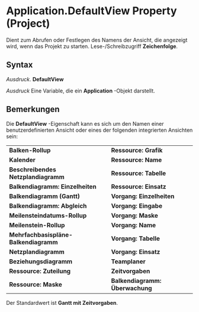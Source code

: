 
# Application.DefaultView Property (Project)

Dient zum Abrufen oder Festlegen des Namens der Ansicht, die angezeigt wird, wenn das Projekt zu starten. Lese-/Schreibzugriff  **Zeichenfolge**.


## Syntax

 _Ausdruck_. **DefaultView**

 _Ausdruck_ Eine Variable, die ein **Application** -Objekt darstellt.


## Bemerkungen

Die  **DefaultView** -Eigenschaft kann es sich um den Namen einer benutzerdefinierten Ansicht oder eines der folgenden integrierten Ansichten sein:


|||
|:-----|:-----|
|**Balken-Rollup**|**Ressource: Grafik**|
|**Kalender**|**Ressource: Name**|
|**Beschreibendes Netzplandiagramm**|**Ressource: Tabelle**|
|**Balkendiagramm: Einzelheiten**|**Ressource: Einsatz**|
|**Balkendiagramm (Gantt)**|**Vorgang: Einzelheiten**|
|**Balkendiagramm: Abgleich**|**Vorgang: Eingabe**|
|**Meilensteindatums-Rollup**|**Vorgang: Maske**|
|**Meilenstein-Rollup**|**Vorgang: Name**|
|**Mehrfachbasispläne-Balkendiagramm**|**Vorgang: Tabelle**|
|**Netzplandiagramm**|**Vorgang: Einsatz**|
|**Beziehungsdiagramm**|**Teamplaner**|
|**Ressource: Zuteilung**|**Zeitvorgaben**|
|**Ressource: Maske**|**Balkendiagramm: Überwachung**|
Der Standardwert ist  **Gantt mit Zeitvorgaben**.

